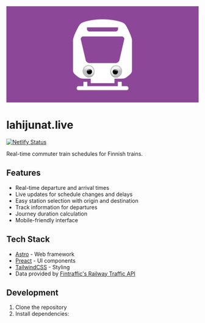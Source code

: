 <div align="center">
  <img src="public/Juna-meta-header.png" alt="Juna-meta-header">
</div>



# lahijunat.live
[![Netlify Status](https://api.netlify.com/api/v1/badges/4ed9ab1e-8726-4a3b-b1e4-6010e92f50b8/deploy-status)](https://app.netlify.com/sites/beautiful-sable-b9b106/deploys)

Real-time commuter train schedules for Finnish trains.

## Features

- Real-time departure and arrival times
- Live updates for schedule changes and delays
- Easy station selection with origin and destination
- Track information for departures
- Journey duration calculation
- Mobile-friendly interface

## Tech Stack

- [Astro](https://astro.build/) - Web framework
- [Preact](https://preactjs.com/) - UI components
- [TailwindCSS](https://tailwindcss.com/) - Styling
- Data provided by [Fintraffic's Railway Traffic API](https://www.digitraffic.fi/rautatieliikenne/)

## Development

1. Clone the repository
2. Install dependencies:
